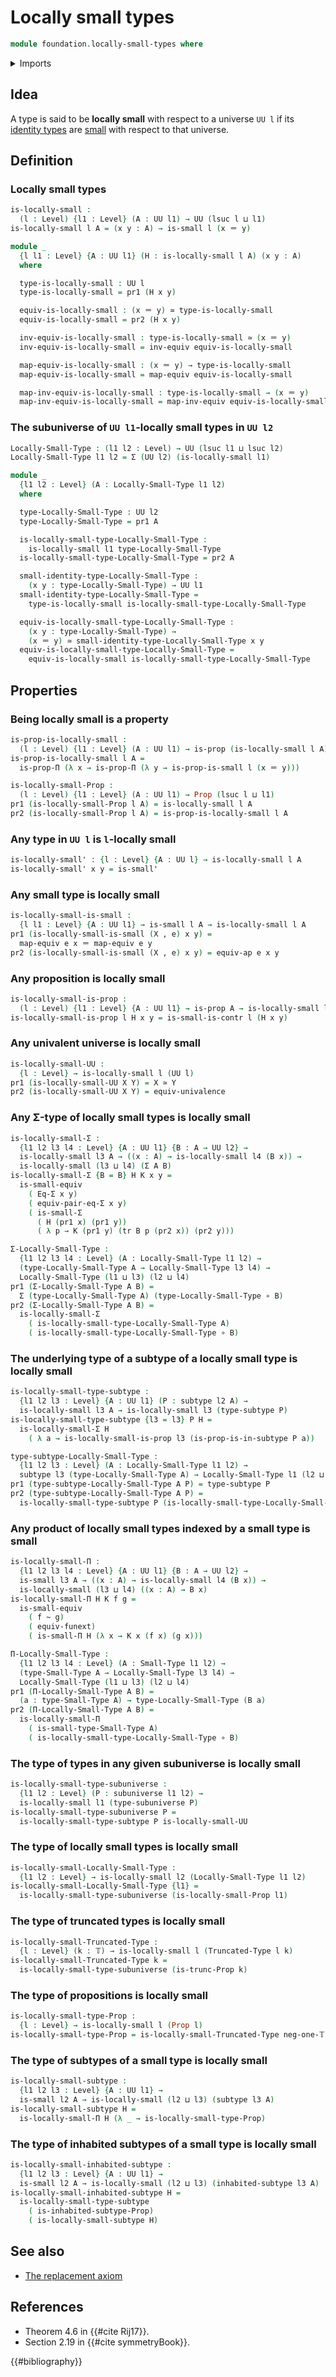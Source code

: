 # Locally small types

```agda
module foundation.locally-small-types where
```

<details><summary>Imports</summary>

```agda
open import foundation.dependent-pair-types
open import foundation.function-extensionality
open import foundation.inhabited-subtypes
open import foundation.subuniverses
open import foundation.univalence
open import foundation.universe-levels

open import foundation-core.equality-dependent-pair-types
open import foundation-core.equivalences
open import foundation-core.function-types
open import foundation-core.homotopies
open import foundation-core.identity-types
open import foundation-core.propositions
open import foundation-core.small-types
open import foundation-core.subtypes
open import foundation-core.transport-along-identifications
open import foundation-core.truncated-types
open import foundation-core.truncation-levels
```

</details>

## Idea

A type is said to be **locally small** with respect to a universe `UU l` if its
[identity types](foundation-core.identity-types.md) are
[small](foundation-core.small-types.md) with respect to that universe.

## Definition

### Locally small types

```agda
is-locally-small :
  (l : Level) {l1 : Level} (A : UU l1) → UU (lsuc l ⊔ l1)
is-locally-small l A = (x y : A) → is-small l (x ＝ y)

module _
  {l l1 : Level} {A : UU l1} (H : is-locally-small l A) (x y : A)
  where

  type-is-locally-small : UU l
  type-is-locally-small = pr1 (H x y)

  equiv-is-locally-small : (x ＝ y) ≃ type-is-locally-small
  equiv-is-locally-small = pr2 (H x y)

  inv-equiv-is-locally-small : type-is-locally-small ≃ (x ＝ y)
  inv-equiv-is-locally-small = inv-equiv equiv-is-locally-small

  map-equiv-is-locally-small : (x ＝ y) → type-is-locally-small
  map-equiv-is-locally-small = map-equiv equiv-is-locally-small

  map-inv-equiv-is-locally-small : type-is-locally-small → (x ＝ y)
  map-inv-equiv-is-locally-small = map-inv-equiv equiv-is-locally-small
```

### The subuniverse of `UU l1`-locally small types in `UU l2`

```agda
Locally-Small-Type : (l1 l2 : Level) → UU (lsuc l1 ⊔ lsuc l2)
Locally-Small-Type l1 l2 = Σ (UU l2) (is-locally-small l1)

module _
  {l1 l2 : Level} (A : Locally-Small-Type l1 l2)
  where

  type-Locally-Small-Type : UU l2
  type-Locally-Small-Type = pr1 A

  is-locally-small-type-Locally-Small-Type :
    is-locally-small l1 type-Locally-Small-Type
  is-locally-small-type-Locally-Small-Type = pr2 A

  small-identity-type-Locally-Small-Type :
    (x y : type-Locally-Small-Type) → UU l1
  small-identity-type-Locally-Small-Type =
    type-is-locally-small is-locally-small-type-Locally-Small-Type

  equiv-is-locally-small-type-Locally-Small-Type :
    (x y : type-Locally-Small-Type) →
    (x ＝ y) ≃ small-identity-type-Locally-Small-Type x y
  equiv-is-locally-small-type-Locally-Small-Type =
    equiv-is-locally-small is-locally-small-type-Locally-Small-Type
```

## Properties

### Being locally small is a property

```agda
is-prop-is-locally-small :
  (l : Level) {l1 : Level} (A : UU l1) → is-prop (is-locally-small l A)
is-prop-is-locally-small l A =
  is-prop-Π (λ x → is-prop-Π (λ y → is-prop-is-small l (x ＝ y)))

is-locally-small-Prop :
  (l : Level) {l1 : Level} (A : UU l1) → Prop (lsuc l ⊔ l1)
pr1 (is-locally-small-Prop l A) = is-locally-small l A
pr2 (is-locally-small-Prop l A) = is-prop-is-locally-small l A
```

### Any type in `UU l` is `l`-locally small

```agda
is-locally-small' : {l : Level} {A : UU l} → is-locally-small l A
is-locally-small' x y = is-small'
```

### Any small type is locally small

```agda
is-locally-small-is-small :
  {l l1 : Level} {A : UU l1} → is-small l A → is-locally-small l A
pr1 (is-locally-small-is-small (X , e) x y) =
  map-equiv e x ＝ map-equiv e y
pr2 (is-locally-small-is-small (X , e) x y) = equiv-ap e x y
```

### Any proposition is locally small

```agda
is-locally-small-is-prop :
  (l : Level) {l1 : Level} {A : UU l1} → is-prop A → is-locally-small l A
is-locally-small-is-prop l H x y = is-small-is-contr l (H x y)
```

### Any univalent universe is locally small

```agda
is-locally-small-UU :
  {l : Level} → is-locally-small l (UU l)
pr1 (is-locally-small-UU X Y) = X ≃ Y
pr2 (is-locally-small-UU X Y) = equiv-univalence
```

### Any Σ-type of locally small types is locally small

```agda
is-locally-small-Σ :
  {l1 l2 l3 l4 : Level} {A : UU l1} {B : A → UU l2} →
  is-locally-small l3 A → ((x : A) → is-locally-small l4 (B x)) →
  is-locally-small (l3 ⊔ l4) (Σ A B)
is-locally-small-Σ {B = B} H K x y =
  is-small-equiv
    ( Eq-Σ x y)
    ( equiv-pair-eq-Σ x y)
    ( is-small-Σ
      ( H (pr1 x) (pr1 y))
      ( λ p → K (pr1 y) (tr B p (pr2 x)) (pr2 y)))

Σ-Locally-Small-Type :
  {l1 l2 l3 l4 : Level} (A : Locally-Small-Type l1 l2) →
  (type-Locally-Small-Type A → Locally-Small-Type l3 l4) →
  Locally-Small-Type (l1 ⊔ l3) (l2 ⊔ l4)
pr1 (Σ-Locally-Small-Type A B) =
  Σ (type-Locally-Small-Type A) (type-Locally-Small-Type ∘ B)
pr2 (Σ-Locally-Small-Type A B) =
  is-locally-small-Σ
    ( is-locally-small-type-Locally-Small-Type A)
    ( is-locally-small-type-Locally-Small-Type ∘ B)
```

### The underlying type of a subtype of a locally small type is locally small

```agda
is-locally-small-type-subtype :
  {l1 l2 l3 : Level} {A : UU l1} (P : subtype l2 A) →
  is-locally-small l3 A → is-locally-small l3 (type-subtype P)
is-locally-small-type-subtype {l3 = l3} P H =
  is-locally-small-Σ H
    ( λ a → is-locally-small-is-prop l3 (is-prop-is-in-subtype P a))

type-subtype-Locally-Small-Type :
  {l1 l2 l3 : Level} (A : Locally-Small-Type l1 l2) →
  subtype l3 (type-Locally-Small-Type A) → Locally-Small-Type l1 (l2 ⊔ l3)
pr1 (type-subtype-Locally-Small-Type A P) = type-subtype P
pr2 (type-subtype-Locally-Small-Type A P) =
  is-locally-small-type-subtype P (is-locally-small-type-Locally-Small-Type A)
```

### Any product of locally small types indexed by a small type is small

```agda
is-locally-small-Π :
  {l1 l2 l3 l4 : Level} {A : UU l1} {B : A → UU l2} →
  is-small l3 A → ((x : A) → is-locally-small l4 (B x)) →
  is-locally-small (l3 ⊔ l4) ((x : A) → B x)
is-locally-small-Π H K f g =
  is-small-equiv
    ( f ~ g)
    ( equiv-funext)
    ( is-small-Π H (λ x → K x (f x) (g x)))

Π-Locally-Small-Type :
  {l1 l2 l3 l4 : Level} (A : Small-Type l1 l2) →
  (type-Small-Type A → Locally-Small-Type l3 l4) →
  Locally-Small-Type (l1 ⊔ l3) (l2 ⊔ l4)
pr1 (Π-Locally-Small-Type A B) =
  (a : type-Small-Type A) → type-Locally-Small-Type (B a)
pr2 (Π-Locally-Small-Type A B) =
  is-locally-small-Π
    ( is-small-type-Small-Type A)
    ( is-locally-small-type-Locally-Small-Type ∘ B)
```

### The type of types in any given subuniverse is locally small

```agda
is-locally-small-type-subuniverse :
  {l1 l2 : Level} (P : subuniverse l1 l2) →
  is-locally-small l1 (type-subuniverse P)
is-locally-small-type-subuniverse P =
  is-locally-small-type-subtype P is-locally-small-UU
```

### The type of locally small types is locally small

```agda
is-locally-small-Locally-Small-Type :
  {l1 l2 : Level} → is-locally-small l2 (Locally-Small-Type l1 l2)
is-locally-small-Locally-Small-Type {l1} =
  is-locally-small-type-subuniverse (is-locally-small-Prop l1)
```

### The type of truncated types is locally small

```agda
is-locally-small-Truncated-Type :
  {l : Level} (k : 𝕋) → is-locally-small l (Truncated-Type l k)
is-locally-small-Truncated-Type k =
  is-locally-small-type-subuniverse (is-trunc-Prop k)
```

### The type of propositions is locally small

```agda
is-locally-small-type-Prop :
  {l : Level} → is-locally-small l (Prop l)
is-locally-small-type-Prop = is-locally-small-Truncated-Type neg-one-𝕋
```

### The type of subtypes of a small type is locally small

```agda
is-locally-small-subtype :
  {l1 l2 l3 : Level} {A : UU l1} →
  is-small l2 A → is-locally-small (l2 ⊔ l3) (subtype l3 A)
is-locally-small-subtype H =
  is-locally-small-Π H (λ _ → is-locally-small-type-Prop)
```

### The type of inhabited subtypes of a small type is locally small

```agda
is-locally-small-inhabited-subtype :
  {l1 l2 l3 : Level} {A : UU l1} →
  is-small l2 A → is-locally-small (l2 ⊔ l3) (inhabited-subtype l3 A)
is-locally-small-inhabited-subtype H =
  is-locally-small-type-subtype
    ( is-inhabited-subtype-Prop)
    ( is-locally-small-subtype H)
```

## See also

- [The replacement axiom](foundation.replacement.md)

## References

- Theorem 4.6 in {{#cite Rij17}}.
- Section 2.19 in {{#cite symmetryBook}}.

{{#bibliography}}
